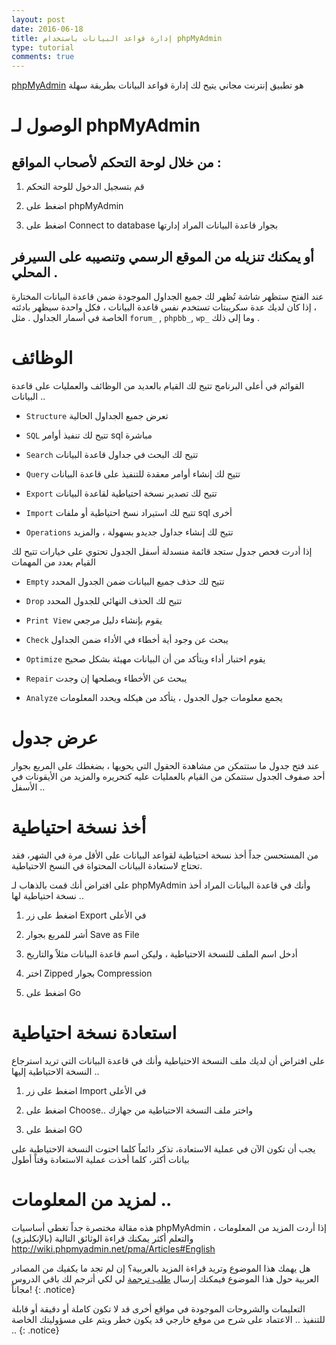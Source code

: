 ```yaml
---
layout: post
date: 2016-06-18
title: إدارة قواعد البيانات باستخدام phpMyAdmin
type: tutorial
comments: true
---
```






[phpMyAdmin](http://phpmyadmin.net/) هو تطبيق إنترنت مجاني يتيح لك إدارة قواعد البيانات بطريقة سهلة



# الوصول لـ phpMyAdmin



## من خلال لوحة التحكم ﻷصحاب المواقع :


1. قم بتسجيل الدخول للوحة التحكم


2. اضغط على   phpMyAdmin


3. اضغط على Connect to database بجوار قاعدة البيانات المراد إدارتها


## أو يمكنك  تنزيله من الموقع الرسمي وتنصيبه على السيرفر المحلي .


عند الفتح ستظهر شاشة تُظهر لك جميع الجداول الموجودة ضمن قاعدة البيانات المختارة ، إذا كان لديك عدة سكريبتات تستخدم نفس قاعدة البيانات ، فكل واحدة سيظهر بادئته الخاصة في أسمار الجداول . مثل `forum_` , `phpbb_`, `wp_` وما إلى ذلك .



# الوظائف



القوائم في أعلى البرنامج تتيح لك القيام بالعديد من الوظائف والعمليات على قاعدة البيانات ..


* `Structure` تعرض جميع الجداول الحالية

* `SQL` تتيح لك تنفيذ أوامر sql مباشرة

* `Search` تتيح لك البحث في جداول قاعدة البيانات

* `Query` تتيح لك إنشاء أوامر معقدة للتنفيذ على قاعدة البيانات

* `Export` تتيح لك تصدير نسخة احتياطية لقاعدة البيانات

* `Import` تتيح لك استيراد نسخ احتياطية أو ملفات sql أخرى

* `Operations` تتيح لك إنشاء جداول جديدو بسهولة ، والمزيد


إذا أدرت فحص جدول ستجد قائمة منسدلة أسفل الجدول تحتوي على خيارات تتيح لك القيام بعدد من المهمات


* `Empty` تتيح لك حذف جميع البيانات ضمن الجدول المحدد

* `Drop` تتيح لك الحذف النهائي للجدول المحدد

* `Print View` يقوم بإنشاء دليل مرجعي

* `Check` يبحث عن وجود أية أخطاء في الأداء ضمن الجداول

* `Optimize` يقوم اختبار أداء ويتأكد من أن البيانات مهيئة بشكل صحيح

* `Repair` يبحث عن الأخطاء ويصلحها إن وجدت

* `Analyze` يجمع معلومات جول الجدول ، يتأكد من هيكله ويحدد المعلومات


# عرض جدول



عند فتح جدول ما ستتمكن من مشاهدة الحقول التي يحويها ، بضغطك على المربع بجوار أحد صفوف الجدول ستتمكن من القيام بالعمليات عليه كتحريره والمزيد من الأيقونات في الأسفل ..


# أخذ نسخة احتياطية

من المستحسن جداً أخذ نسخة احتياطية لقواعد البيانات على الأقل مرة في الشهر، فقد تحتاج لاستعادة البيانات المحتواة في النسخ الاحتياطية.

على افتراض أنك قمت بالذهاب لـ phpMyAdmin وأنك في قاعدة البيانات المراد أخذ نسخة احتياطية لها ..

1. اضغط على زر Export في الأعلى

2. أشر للمربع بجوار Save as File

3. أدخل اسم الملف للنسخة الاحتياطية ، وليكن اسم قاعدة البيانات مثلاً والتاريخ

4. اختر Zipped بجوار Compression 

5. اضغط على Go

# استعادة نسخة احتياطية

على افتراض أن لديك ملف النسخة الاحتياطية وأنك في قاعدة البيانات التي تريد استرجاع النسخة الاحتياطية إليها ..

1. اضغط على زر Import في الأعلى

2. اضغط على Choose.. واختر ملف النسخة الاحتياطية من جهازك

3. اضغط على GO

يجب أن تكون الآن في عملية الاستعادة، تذكر دائماً كلما احتوت النسخة الاحتياطية على بيانات أكثر، كلما أخذت عملية الاستعادة وقتاً أطول

# لمزيد من المعلومات ..


هذه مقالة مختصرة جداً تغطي أساسيات phpMyAdmin ، إذا أردت المزيد من المعلومات والتعلم أكثر يمكنك قراءة الوثائق التالية (بالإنكليزي)
<http://wiki.phpmyadmin.net/pma/Articles#English>

هل يهمك هذا الموضوع وتريد قراءة المزيد بالعربية؟ إن لم تجد ما يكفيك من المصادر العربية حول هذا الموضوع فيمكنك إرسال [طلب ترجمة](/about/request) لي لكي أترجم لك باقي الدروس مجاناً!
{: .notice}


التعليمات والشروحات الموجودة في مواقع أخرى قد لا تكون كاملة أو دقيقة أو قابلة للتنفيذ .. الاعتماد على شرح من موقع خارجي قد يكون خطر ويتم على مسؤوليتك الخاصة ..
{: .notice}
